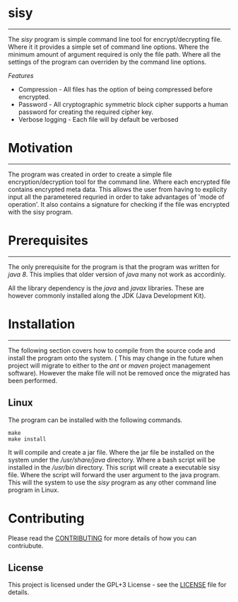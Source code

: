 # sisy #
------
The *sisy* program is simple command line tool for encrypt/decrypting file. Where it it provides a simple set of command line options. Where the minimum amount of argument required is only the file path. Where all the settings of the program can overriden by the command line options.

*Features*
* Compression - All files has the option of being compressed before encrypted.
* Password - All cryptographic symmetric block cipher supports a human password for creating the required cipher key.
* Verbose logging - Each file will by default be verbosed

# Motivation #
----
The program was created in order to create a simple file encryption/decryption tool for the command line. Where each encrypted file contains encrypted meta data. This allows the user from having to explicity input all the parametered requried in order to take advantages of 'mode of operation'. It also contains a signature for checking if the file was encrypted with the sisy program.

# Prerequisites #
----
The only prerequisite for the program is that the program was written for *java 8*. This implies that older version of *java* many not work as accordinly.

All the library dependency is the *java* and *javax* libraries. These are however commonly installed along the JDK (Java Development Kit).

# Installation #
----

The following section covers how to compile from the source code and install the program onto the system. ( This may change in the future when project will migrate to either to the *ant* or *maven* project management software). However the make file will not be removed once the migrated has been performed.

## Linux ##
The program can be installed with the following commands.
```
make
make install
```
It will compile and create a jar file. Where the jar file be installed on the system under the */usr/share/java* directory. Where a bash script will be installed in the */usr/bin* directory. This script will create a executable sisy file. Where the script will forward the user argument to the java program. This will the system to use the *sisy* program as any other command line program in Linux.

# Contributing #
Please read the [CONTRIBUTING](CONTRIBUTING.md) for more details of how you can contriubute.

## License ##

This project is licensed under the GPL+3 License - see the [LICENSE](LICENSE) file for details.

